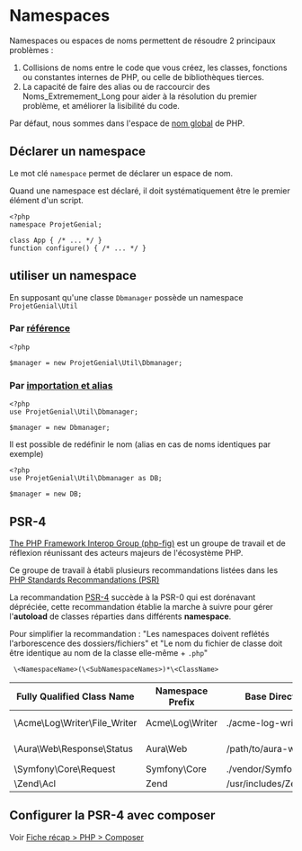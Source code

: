 # Namespaces

Namespaces ou espaces de noms permettent de résoudre 2 principaux problèmes :

1. Collisions de noms entre le code que vous créez, les classes, fonctions ou constantes internes de PHP, ou celle de bibliothèques tierces.
2. La capacité de faire des alias ou de raccourcir des Noms_Extremement_Long pour aider à la résolution du premier problème, et améliorer la lisibilité du code.

Par défaut, nous sommes dans l'espace de [nom global](https://secure.php.net/manual/fr/language.namespaces.global.php) de PHP.

## Déclarer un namespace

Le mot clé `namespace` permet de déclarer un espace de nom.

Quand une namespace est déclaré, il doit systématiquement être le premier élément d'un script.

```
<?php
namespace ProjetGenial;

class App { /* ... */ }
function configure() { /* ... */ }

```

## utiliser un namespace

En supposant qu'une classe `Dbmanager` possède un namespace `ProjetGenial\Util`

### Par [référence](https://secure.php.net/manual/fr/language.namespaces.basics.php)

```
<?php

$manager = new ProjetGenial\Util\Dbmanager;

```

### Par [importation et alias](https://secure.php.net/manual/fr/language.namespaces.importing.php)

```
<?php
use ProjetGenial\Util\Dbmanager;

$manager = new Dbmanager;

```

Il est possible de redéfinir le nom (alias en cas de noms identiques par exemple)

```
<?php
use ProjetGenial\Util\Dbmanager as DB;

$manager = new DB;

```

## PSR-4

[The PHP Framework Interop Group (php-fig)](http://www.php-fig.org/) est un groupe de travail et de réflexion réunissant des acteurs majeurs de l'écosystème PHP.

Ce groupe de travail à établi plusieurs recommandations listées dans les [PHP Standards Recommandations (PSR)](http://www.php-fig.org/psr/)

La recommandation [PSR-4](http://www.php-fig.org/psr/psr-4/) succède à la PSR-0 qui est dorénavant dépréciée, cette recommandation établie la marche à suivre pour gérer l'**autoload** de classes réparties dans différents **namespace**.

Pour simplifier la recommandation : "Les namespaces doivent reflétés l'arborescence des dossiers/fichiers" et "Le nom du fichier de classe doit être identique au nom de la classe elle-même + `.php`"

```
 \<NamespaceName>(\<SubNamespaceNames>)*\<ClassName>
```

 | Fully Qualified Class Name   | Namespace Prefix | Base Directory         | Resulting File Path                       |
 |------------------------------|------------------|------------------------|-------------------------------------------|
 | \Acme\Log\Writer\File_Writer | Acme\Log\Writer  | ./acme-log-writer/lib/ | ./acme-log-writer/lib/File_Writer.php     |
 | \Aura\Web\Response\Status    | Aura\Web         | /path/to/aura-web/src/ | /path/to/aura-web/src/Response/Status.php |
 | \Symfony\Core\Request        | Symfony\Core     | ./vendor/Symfony/Core/ | ./vendor/Symfony/Core/Request.php         |
 | \Zend\Acl                    | Zend             | /usr/includes/Zend/    | /usr/includes/Zend/Acl.php                |


## Configurer la PSR-4 avec composer

Voir [Fiche récap > PHP > Composer](composer.md)